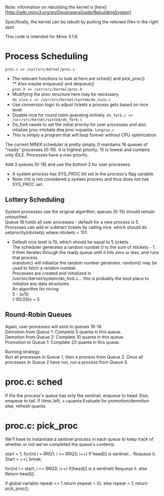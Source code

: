 Note: information on rebuilding the kernel is [here][http://wiki.minix3.org/en/DevelopersGuide/RebuildingSystem]

Specifically, the kernel can be rebuilt by putting the relevant files in the right spot

This code is intended for Minix 3.1.6.

Process Scheduling
==================

`proc.c => /usr/src/kernel/proc.c`  
   * The relevant functions to look at here are sched() and pick_proc()  
      ** Also maybe enqueue() and dequeue()  
`proc.h => /usr/src/kernel/proc.h`  
   * Modifying the proc structure here may be necessary.    
`do_nice.c => /usr/src/kernel/system/do_nice.c`   
   * Use conversion logic to adjust tickets a process gets based on nice level.
   * Disable nice for round robin queueing entirely.
`do_fork.c => /usr/src/kernel/system/do_fork.c`   
   * Do_fork needs to set the initial priority for user processes and also intialize proc->tickets dna proc->quanta.
`longrun.c`  
   * This is simply a program that will loop forever without CPU optimization.  

The current MINIX scheduler is pretty simply. It maintains 16 queues of "ready" processes (0-15). 0 is highest priority; 15 is lowest and contains only IDLE. Processes have a max priority.

Add 3 queues (0-18) and use the bottom 3 for user processes.   
   * A system process has SYS_PROC bit set in the process's flag variable.
   * Note: Init is not considered a system process and thus does not has SYS_PROC set.


Lottery Scheduling
------------------
System processes use the original algorithm; queues (0-15) should remain untouched.  
Queue 16 holds all user processes - default for a new process is 5. Processes can add or subtract tickets by calling nice, which should do setpriority(ntickets) where ntickets < 101.  
* Default nice level is 10, which should be equal to 5 tickets.   
The scheduler generates a random number 0 to the sum of ntickets - 1. It then iterates through the ready queue until it hits zero or less, and runs that process.  
srandom() will initialize the random number generator. random() may be used to fetch a random number.   
Processes are created and initialized in /usr/src/kernel/system/do_fork.c... this is probably the best place to initialize any data structures.   
An algorithm for nicing:   
5 - (x/5)   
(-95/20)x + 5   


Round-Robin Queues
------------------
Again, user processes will exist in queues 16-18.  
Demotion from Queue 1: Complete 5 quanta in this queue.  
Demotion from Queue 2: Complete 10 quanta in this queue.  
Promotion to  Queue 1: Complete 20 quanta in this queue.  

Running strategy:  
Run all processes in Queue 1, then a process from Queue 2. Once all processes in Queue 2 have run, run a process from Queue 3.

proc.c: sched
=============

If the the process's queue has only the sentinel, enqueue to head.
Else, enqueue to tail.
If !time_left,
   ++quanta
   Evaluate for promotion/demotion
else,
   refresh quanta

proc.c: pick_proc
=================

We'll have to instantiate a sentinel process in each queue to keep track of whether or not we've completed the queue's contents.

start = 1;
for(int i = RRQ1; i <= RRQ3; i++)
   If head[i] is sentinel...
      Requeue it.
      Start = ++i;
      break;

for(int i = start; i <= RRQ3; i++)
   if(head[i] is a sentinel)
      Requeue it.
   else
      Return head[i].

if global variable repeat == 1
   return (repeat = 0);
else
   repeat = 1; return pick_proc();
